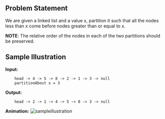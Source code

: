 ## Problem Statement

We are given a linked list and a value x, partition it such that all the nodes less than x come before nodes greater than or equal to x.

__NOTE__: The relative order of the nodes in each of the two partitions should be preserved.

## Sample Illustration

__Input:__

        head -> 4 -> 5 -> 8 -> 2 -> 1 -> 3 -> null
        partitionAbout x = 3
        
__Output:__
    
        head -> 2 -> 1 -> 4 -> 5 -> 8 -> 3 -> null
        
__Animation:__
 ![sampleillustration](https://user-images.githubusercontent.com/22399995/37825344-727cd09a-2eb5-11e8-90b3-f9658d59ef94.gif)



